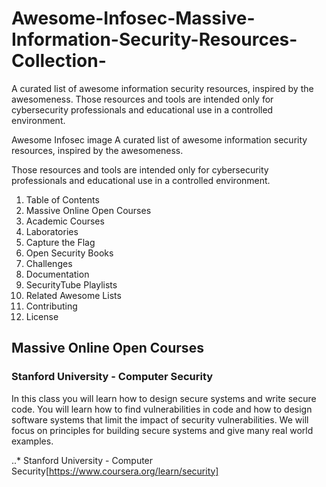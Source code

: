 # Awesome-Infosec-Massive-Information-Security-Resources-Collection-
A curated list of awesome information security resources, inspired by the awesomeness.  Those resources and tools are intended only for cybersecurity professionals and educational use in a controlled environment.

Awesome Infosec image
A curated list of awesome information security resources, inspired by the awesomeness.

Those resources and tools are intended only for cybersecurity professionals and educational use in a controlled environment.

1. Table of Contents
2. Massive Online Open Courses
3. Academic Courses
4. Laboratories
5. Capture the Flag
6. Open Security Books
7. Challenges
8. Documentation
9. SecurityTube Playlists
10. Related Awesome Lists
11. Contributing
12. License

## Massive Online Open Courses
### Stanford University - Computer Security
In this class you will learn how to design secure systems and write secure code. You will learn how to find vulnerabilities in code and how to design software systems that limit the impact of security vulnerabilities. We will focus on principles for building secure systems and give many real world examples.

..* Stanford University - Computer Security[https://www.coursera.org/learn/security]

